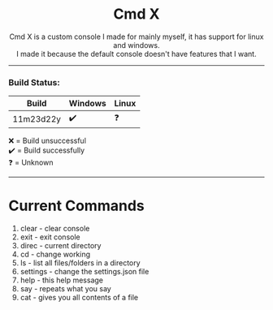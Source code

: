 <h1 align="center">Cmd X</h1>
<p align="center">Cmd X is a custom console I made for mainly myself, it has support for linux and windows.<br>I made it because the default console doesn't have features that I want.</p>


***

<h3>Build Status:</h3>

| Build | Windows | Linux |
| ----------- | ----------- | ----------- |
| 11m23d22y |✔️|❓|

❌ = Build unsuccessful<br>
✔️ = Build successfully<br>
❓ = Unknown<br>

***

# Current Commands

1. clear - clear console
2. exit - exit console
3. direc - current directory
4. cd - change working 
5. ls - list all files/folders in a directory
6. settings - change the settings.json file
7. help - this help message
8. say - repeats what you say
9. cat - gives you all contents of a file
